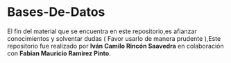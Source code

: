 # Bases-De-Datos
El fin del material que se encuentra en este repositorio,es afianzar conocimientos y solventar dudas ( Favor usarlo de manera prudente ),Este repositorio fue realizado por **Iván Camilo Rincón Saavedra** en colaboración con **Fabian Mauricio Ramirez Pinto**.
